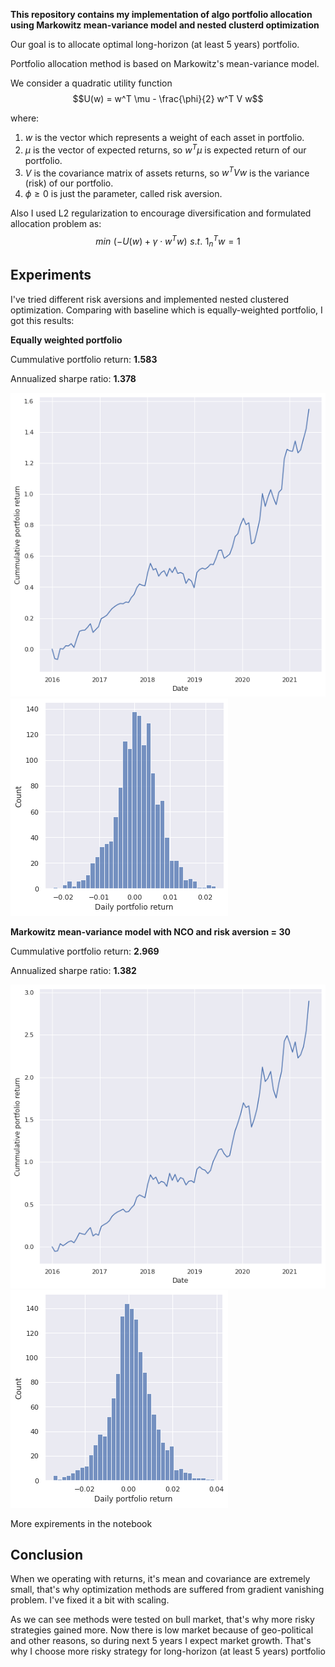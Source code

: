 **This repository contains my implementation of algo portfolio allocation using Markowitz mean-variance model and nested clusterd optimization**

Our goal is to allocate optimal long-horizon (at least 5 years) portfolio.

Portfolio allocation method is based on Markowitz's mean-variance model.

We consider a quadratic utility function
$$U(w) = w^T \mu - \frac{\phi}{2} w^T V w$$ 

where: 
1. $w$ is the vector which represents a weight of each asset in portfolio.
2. $\mu$ is the vector of expected returns, so $w^T \mu$ is expected return of our portfolio.
3. $V$ is the covariance matrix of assets returns, so $w^T V w$ is the variance (risk) of our portfolio.
4. $\phi \ge 0$ is just the parameter, called risk aversion.

Also I used L2 regularization to encourage diversification and formulated allocation problem as: 
$$min \,\, (-U(w) + \gamma \cdot w^T w) \,\, s.t. \,\, 1_n^T w = 1$$

## Experiments

I've tried different risk aversions and implemented nested clustered optimization. Comparing with baseline which is equally-weighted portfolio, I got this results:

**Equally weighted portfolio**

  Cummulative portfolio return: **1.583**

  Annualized sharpe ratio: **1.378**

  ![alt-text-1](pics/baseline_cumm.png) ![alt-text-2](pics/baseline_dist.png)


**Markowitz mean-variance model with NCO and risk aversion = 30**

  Cummulative portfolio return: **2.969**

  Annualized sharpe ratio: **1.382**

  ![alt-text-1](pics/mark_30_cumm.png) ![alt-text-2](pics/mark_30_dist.png)

More expirements in the notebook

## Conclusion

When we operating with returns, it's mean and covariance are extremely small, that's why optimization methods are suffered from gradient vanishing problem. I've fixed it a bit with scaling.

As we can see methods were tested on bull market, that's why more risky strategies gained more. Now there is low market because of geo-political and other reasons, so during next 5 years I expect market growth. That's why I choose more risky strategy for long-horizon (at least 5 years) portfolio